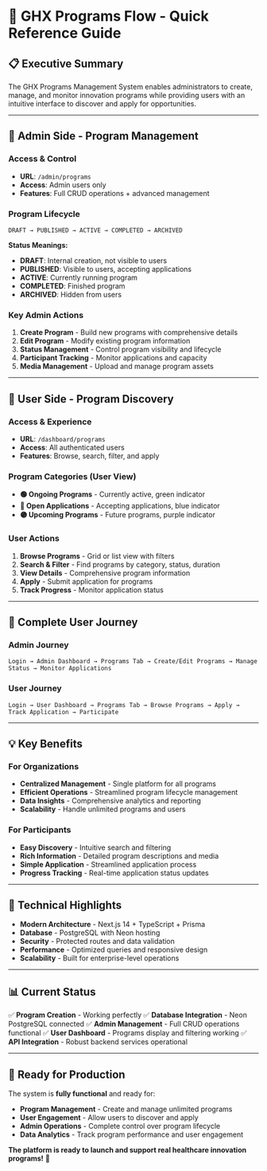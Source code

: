 # 🚀 GHX Programs Flow - Quick Reference Guide

## 📋 Executive Summary

The GHX Programs Management System enables administrators to create, manage, and monitor innovation programs while providing users with an intuitive interface to discover and apply for opportunities.

---

## 🔐 Admin Side - Program Management

### Access & Control
- **URL**: `/admin/programs`
- **Access**: Admin users only
- **Features**: Full CRUD operations + advanced management

### Program Lifecycle
```
DRAFT → PUBLISHED → ACTIVE → COMPLETED → ARCHIVED
```

**Status Meanings:**
- **DRAFT**: Internal creation, not visible to users
- **PUBLISHED**: Visible to users, accepting applications
- **ACTIVE**: Currently running program
- **COMPLETED**: Finished program
- **ARCHIVED**: Hidden from users

### Key Admin Actions
1. **Create Program** - Build new programs with comprehensive details
2. **Edit Program** - Modify existing program information
3. **Status Management** - Control program visibility and lifecycle
4. **Participant Tracking** - Monitor applications and capacity
5. **Media Management** - Upload and manage program assets

---

## 👥 User Side - Program Discovery

### Access & Experience
- **URL**: `/dashboard/programs`
- **Access**: All authenticated users
- **Features**: Browse, search, filter, and apply

### Program Categories (User View)
- **🟢 Ongoing Programs** - Currently active, green indicator
- **🔵 Open Applications** - Accepting applications, blue indicator  
- **🟣 Upcoming Programs** - Future programs, purple indicator

### User Actions
1. **Browse Programs** - Grid or list view with filters
2. **Search & Filter** - Find programs by category, status, duration
3. **View Details** - Comprehensive program information
4. **Apply** - Submit application for programs
5. **Track Progress** - Monitor application status

---

## 🔄 Complete User Journey

### Admin Journey
```
Login → Admin Dashboard → Programs Tab → Create/Edit Programs → Manage Status → Monitor Applications
```

### User Journey
```
Login → User Dashboard → Programs Tab → Browse Programs → Apply → Track Application → Participate
```

---

## 💡 Key Benefits

### For Organizations
- **Centralized Management** - Single platform for all programs
- **Efficient Operations** - Streamlined program lifecycle management
- **Data Insights** - Comprehensive analytics and reporting
- **Scalability** - Handle unlimited programs and users

### For Participants
- **Easy Discovery** - Intuitive search and filtering
- **Rich Information** - Detailed program descriptions and media
- **Simple Application** - Streamlined application process
- **Progress Tracking** - Real-time application status updates

---

## 🎯 Technical Highlights

- **Modern Architecture** - Next.js 14 + TypeScript + Prisma
- **Database** - PostgreSQL with Neon hosting
- **Security** - Protected routes and data validation
- **Performance** - Optimized queries and responsive design
- **Scalability** - Built for enterprise-level operations

---

## 📊 Current Status

✅ **Program Creation** - Working perfectly
✅ **Database Integration** - Neon PostgreSQL connected
✅ **Admin Management** - Full CRUD operations functional
✅ **User Dashboard** - Programs display and filtering working
✅ **API Integration** - Robust backend services operational

---

## 🚀 Ready for Production

The system is **fully functional** and ready for:
- **Program Management** - Create and manage unlimited programs
- **User Engagement** - Allow users to discover and apply
- **Admin Operations** - Complete control over program lifecycle
- **Data Analytics** - Track program performance and user engagement

**The platform is ready to launch and support real healthcare innovation programs!** 🎉
